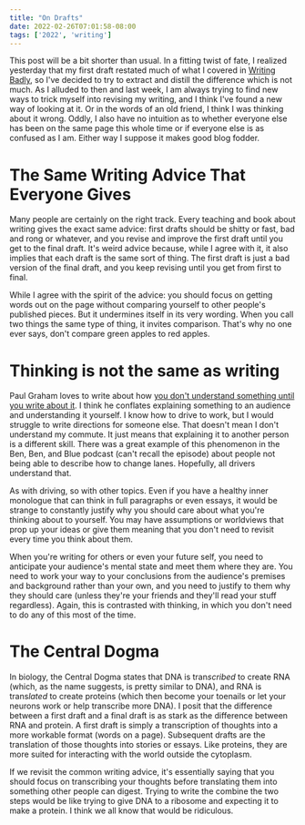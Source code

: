 ```yaml
---
title: "On Drafts"
date: 2022-02-26T07:01:58-08:00
tags: ['2022', 'writing']
---
```


This post will be a bit shorter than usual.
In a fitting twist of fate, I realized yesterday that my first draft restated much of what I covered in [Writing Badly](../writing-badly), so I've decided to try to extract and distill the difference which is not much.
As I alluded to then and last week, I am always trying to find new ways to trick myself into revising my writing, and I think I've found a new way of looking at it.
Or in the words of an old friend, I think I was thinking about it wrong.
Oddly, I also have no intuition as to whether everyone else has been on the same page this whole time or if everyone else is as confused as I am.
Either way I suppose it makes good blog fodder.

# The Same Writing Advice That Everyone Gives

Many people are certainly on the right track.
Every teaching and book about writing gives the exact same advice: first drafts should be shitty or fast, bad and rong or whatever, and you revise and improve the first draft until you get to the final draft.
It's weird advice because, while I agree with it, it also implies that each draft is the same sort of thing.
The first draft is just a bad version of the final draft, and you keep revising until you get from first to final.

While I agree with the spirit of the advice: you should focus on getting words out on the page without comparing yourself to other people's published pieces.
But it undermines itself in its very wording.
When you call two things the same type of thing, it invites comparison.
That's why no one ever says, don't compare green apples to red apples.

# Thinking is not the same as writing

Paul Graham loves to write about how [you don't understand something until you write about it](http://www.paulgraham.com/words.html").
I think he conflates explaining something to an audience and understanding it yourself.
I know how to drive to work, but I would struggle to write directions for someone else.
That doesn't mean I don't understand my commute.
It just means that explaining it to another person is a different skill.
There was a great example of this phenomenon in the Ben, Ben, and Blue podcast (can't recall the episode) about people not being able to describe how to change lanes.
Hopefully, all drivers understand that.

As with driving, so with other topics.
Even if you have a healthy inner monologue that can think in full paragraphs or even essays, it would be strange to constantly justify why you should care about what you're thinking about to yourself.
You may have assumptions or worldviews that prop up your ideas or give them meaning that you don't need to revisit every time you think about them.

When you're writing for others or even your future self, you need to anticipate your audience's mental state and meet them where they are.
You need to work your way to your conclusions from the audience's premises and background rather than your own, and you need to justify to them why they should care (unless they're your friends and they'll read your stuff regardless).
Again, this is contrasted with thinking, in which you don't need to do any of this most of the time.

# The Central Dogma

In biology, the Central Dogma states that DNA is tran*scribed* to create RNA (which, as the name suggests, is pretty similar to DNA), and RNA is trans*lated* to create proteins (which then become your toenails or let your neurons work or help transcribe more DNA).
I posit that the difference between a first draft and a final draft is as stark as the difference between RNA and protein.
A first draft is simply a transcription of thoughts into a more workable format (words on a page).
Subsequent drafts are the translation of those thoughts into stories or essays.
Like proteins, they are more suited for interacting with the world outside the cytoplasm.

If we revisit the common writing advice, it's essentially saying that you should focus on transcribing your thoughts before translating them into something other people can digest.
Trying to write the combine the two steps would be like trying to give DNA to a ribosome and expecting it to make a protein.
I think we all know that would be ridiculous.
